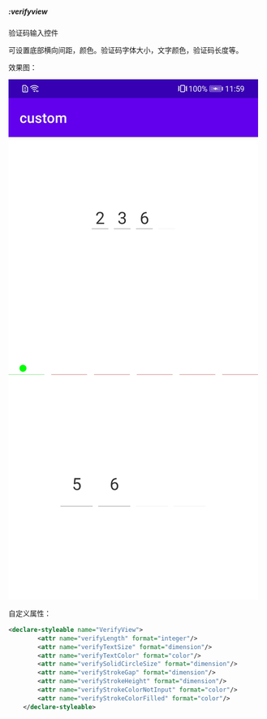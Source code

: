##### :verifyview

验证码输入控件

可设置底部横向间距，颜色。验证码字体大小，文字颜色，验证码长度等。

效果图：

![](com.jzx.android.custom.verifyView.jpg)



自定义属性：

```xml
<declare-styleable name="VerifyView">
        <attr name="verifyLength" format="integer"/>
        <attr name="verifyTextSize" format="dimension"/>
        <attr name="verifyTextColor" format="color"/>
        <attr name="verifySolidCircleSize" format="dimension"/>
        <attr name="verifyStrokeGap" format="dimension"/>
        <attr name="verifyStrokeHeight" format="dimension"/>
        <attr name="verifyStrokeColorNotInput" format="color"/>
        <attr name="verifyStrokeColorFilled" format="color"/>
    </declare-styleable>
```



